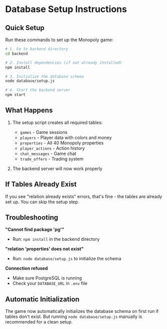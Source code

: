 # Database Setup Instructions

## Quick Setup

Run these commands to set up the Monopoly game:

```bash
# 1. Go to backend directory
cd backend

# 2. Install dependencies (if not already installed)
npm install

# 3. Initialize the database schema
node database/setup.js

# 4. Start the backend server
npm start
```

## What Happens

1. The setup script creates all required tables:
   - `games` - Game sessions
   - `players` - Player data with colors and money
   - `properties` - All 40 Monopoly properties
   - `player_actions` - Action history
   - `chat_messages` - Game chat
   - `trade_offers` - Trading system

2. The backend server will now work properly

## If Tables Already Exist

If you see "relation already exists" errors, that's fine - the tables are already set up. You can skip the setup step.

## Troubleshooting

**"Cannot find package 'pg'"**
- Run: `npm install` in the backend directory

**"relation 'properties' does not exist"**
- Run: `node database/setup.js` to initialize the schema

**Connection refused**
- Make sure PostgreSQL is running
- Check your `DATABASE_URL` in `.env` file

## Automatic Initialization

The game now automatically initializes the database schema on first run if tables don't exist. But running `node database/setup.js` manually is recommended for a clean setup.

